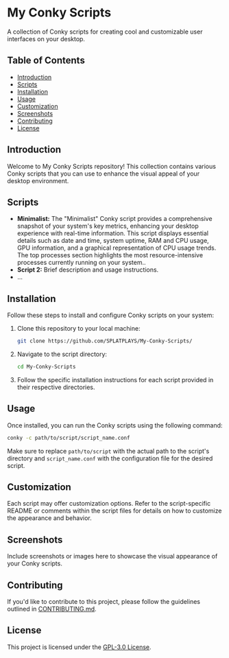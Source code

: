 # My Conky Scripts

A collection of Conky scripts for creating cool and customizable user interfaces on your desktop.

## Table of Contents

- [Introduction](#introduction)
- [Scripts](#scripts)
- [Installation](#installation)
- [Usage](#usage)
- [Customization](#customization)
- [Screenshots](#screenshots)
- [Contributing](#contributing)
- [License](#license)

## Introduction

Welcome to My Conky Scripts repository! This collection contains various Conky scripts that you can use to enhance the visual appeal of your desktop environment.

## Scripts

- **Minimalist:** The "Minimalist" Conky script provides a comprehensive snapshot of your system's key metrics, enhancing your desktop experience with real-time information. This script displays essential details such as date and time, system uptime, RAM and CPU usage, GPU information, and a graphical representation of CPU usage trends. The top processes section highlights the most resource-intensive processes currently running on your system..
- **Script 2:** Brief description and usage instructions.
- ...

## Installation

Follow these steps to install and configure Conky scripts on your system:

1. Clone this repository to your local machine:

   ```bash
   git clone https://github.com/SPLATPLAYS/My-Conky-Scripts/
   ```

2. Navigate to the script directory:

   ```bash
   cd My-Conky-Scripts
   ```

3. Follow the specific installation instructions for each script provided in their respective directories.

## Usage

Once installed, you can run the Conky scripts using the following command:

```bash
conky -c path/to/script/script_name.conf
```

Make sure to replace `path/to/script` with the actual path to the script's directory and `script_name.conf` with the configuration file for the desired script.

## Customization

Each script may offer customization options. Refer to the script-specific README or comments within the script files for details on how to customize the appearance and behavior.

## Screenshots

Include screenshots or images here to showcase the visual appearance of your Conky scripts.

## Contributing

If you'd like to contribute to this project, please follow the guidelines outlined in [CONTRIBUTING.md](CONTRIBUTING.md).

## License

This project is licensed under the [GPL-3.0 License](LICENSE.md).
```
